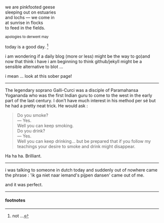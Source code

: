 we are pinkfooted geese  
sleeping out on estuaries   
and lochs — we come in   
at sunrise in flocks  
to feed in the fields.  

<small>apologies to derwent may</small>

today is a good day. [^1]

i am wondering if a daily blog (more or less) might be the way to go)and now that think i have i am beginning to think github/jekyll might be a sensible alternative to blot ...

i mean ... look at this sober page!

----------------------

The legendary soprano Galli-Curci was a disciple of Paramahansa Yogananda who was the first Indian guru to come to the west in the early part of the last century. I don't have much interest in his method per sé but he had a pretty neat trick. He would ask :  
> Do you smoke?  
> — Yes.  
> Well you can keep smoking.  
> Do you drink?  
> — Yes.  
> Well you can keep drinking... but be prepared that if you follow my teachings your desire to smoke and drink might disappear.   

Ha ha ha. Brilliant.

----------------------

i was talking to someone in dutch today and suddenly out of nowhere came the phrase : 'ik ga niet naar iemand's pijpen dansen' came out of me.

and it was perfect.

----------------------
#### footnotes

[^1]: not ...

